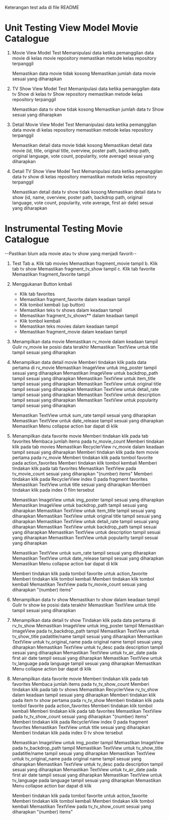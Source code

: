 Keterangan test ada di file README


# Unit Testing View Model Movie Catalogue

1. Movie View Model Test
    Memanipulasi data ketika pemanggilan data movie di kelas movie repository
    memastikan metode kelas repository terpanggil
    
    Memastikan data movie tidak kosong
    Memastikan jumlah data movie sesuai yang diharapkan

2. TV Show View Model Test
    Memanipulasi data ketika pemanggilan data tv Show di kelas tv Show repository
    memastikan metode kelas repository terpanggil
    
    Memastikan data tv show tidak kosong
    Memastikan jumlah data tv Show sesuai yang diharapkan

3. Detail Movie View Model Test
    Memanipulasi data ketika pemanggilan data movie di kelas repository
    memastikan metode kelas repository terpanggil
    
    Memastikan detail data movie tidak kosong
    Memastikan detail data movie (id, title, original title, overview, poster path, backdrop path,
    original language, vote count, popularity, vote average) sesuai yang diharapkan

4. Detail TV Show View Model Test
    Memanipulasi data ketika pemanggilan data tv show di kelas repository
    memastikan metode kelas repository terpanggil
    
    Memastikan detail data tv show tidak kosong
    Memastikan detail data tv show (id, name, overview, poster path, backdrop path,
    original language, vote count, popularity, vote average, first air date) sesuai yang diharapkan

# Instrumental Testing Movie Catalogue

 --Pastikan blum ada movie atau tv show yang menjadi favorit--

1. Test Tab
   a. Klik tab movies
      Memastikan fragment_movie tampil
   b. Klik tab tv show
      Memastikan fragment_tv_show tampil
   c. Klik tab favorite
      Memastikan fragment_favorite tampil
      
2. Menggukanan  Button kmbali
    - Klik tab favorites
    - Memastikan fragment_favorite dalam keadaan tampil
    - Klik tombol kembali (up button)
    - Memastikan teks tv shows dalam keadaan tampil
    - Memastikan fragment_tv_shows** dalam keadaan tampil
    - Klik tombol kembali 
    - Memastikan teks movies dalam keadaan tampil
    - Memastikan fragment_movie dalam keadaan tampil

3. Menampilkan data movie
    Memastikan rv_movie dalam keadaan tampil
    Gulir rv_movie ke posisi data terakhir
    Memastikan TextView untuk title tampil sesuai yang diharapkan

4. Menampilkan data detail movie
    Memberi tindakan klik pada data pertama di rv_movie
    Memastikan ImageView untuk img_poster tampil sesuai yang diharapkan
    Memastikan ImageView untuk backdrop_path tampil sesuai yang diharapkan
    Memastikan TextView untuk item_title tampil sesuai yang diharapkan
    Memastikan TextView untuk original title tampil sesuai yang diharapkan
    Memastikan TextView untuk detail_rate tampil sesuai yang diharapkan
    Memastikan TextView untuk description tampil sesuai yang diharapkan
    Memastikan TextView untuk popularity tampil sesuai yang diharapkan
    
    Memastikan TextView untuk sum_rate tampil sesuai yang diharapkan
    Memastikan TextView untuk date_release tampil sesuai yang diharapkan
    Memastikan Menu collapse action bar dapat di klik
    
5. Menampilkan data favorite movie
    Memberi tindakan klik pada tab favorites
    Membaca jumlah items pada tv_movie_count 
    Memberi tindakan klik pada tab movies
    Memastikan RecyclerView rv_movie dalam keadaan tampil sesuai yang diharapkan
    Memberi tindakan klik pada item movie pertama pada rv_movie
    Memberi tindakan klik pada tombol favorite pada action_favorites
    Memberi tindakan klik tombol kembali
    Memberi tindakan klik pada tab favorites
    Memastikan TextView pada tv_movie_count sesuai yang diharapkan "(number) items"
    Memberi tindakan klik pada RecyclerView index 0 pada fragment favorites
    Memastikan TextView untuk title sesuai yang diharapkan
    Memberi tindakan klik pada index 0 film tersebut
    
    Memastikan ImageView untuk img_poster tampil sesuai yang diharapkan
    Memastikan ImageView untuk backdrop_path tampil sesuai yang diharapkan
    Memastikan TextView untuk item_title tampil sesuai yang diharapkan
    Memastikan TextView untuk original title tampil sesuai yang diharapkan      Memastikan TextView untuk detail_rate tampil sesuai yang diharapkan
    Memastikan TextView untuk backdrop_path tampil sesuai yang diharapkan
    Memastikan TextView untuk description tampil sesuai yang diharapkan
    Memastikan TextView untuk popularity tampil sesuai yang diharapkan
        
    Memastikan TextView untuk sum_rate tampil sesuai yang diharapkan
    Memastikan TextView untuk date_release tampil sesuai yang diharapkan
    Memastikan Menu collapse action bar dapat di klik
    
    Memberi tindakan klik pada tombol favorite untuk action_favorite
    Memberi tindakan klik tombol kembali
    Memberi tindakan klik tombol kembali
    Memastikan TextView pada tv_movie_count sesuai yang diharapkan "(number) items"

6. Menampilkan data tv show
    Memastikan tv show dalam keadaan tampil
    Gulir tv show ke posisi data terakhir
    Memastikan TextView untuk title tampil sesuai yang diharapkan
    
7. Menampilkan data detail tv show
    Tindakan klik pada data pertama di rv_tv_show
    Memastikan ImageView untuk img_poster  tampil
    Memastikan ImageView pada tv_backdrop_path tampil
    Memastikan TextView untuk tv_show_title padatitle/name tampil sesuai yang diharapkan
    Memastikan TextView untuk tv_original_name pada original name tampil sesuai yang diharapkan
    Memastikan TextView untuk tv_desc pada description tampil sesuai yang diharapkan
    Memastikan TextView untuk tv_air_date pada first air date tampil sesuai yang diharapkan
    Memastikan TextView untuk tv_language pada language tampil sesuai yang diharapkan
    Memastikan Menu collapse action bar dapat di klik
    
8. Menampilkan data favorite movie
    Memberi tindakan klik pada tab favorites
    Membaca jumlah items pada tv_tv_show_count 
    Memberi tindakan klik pada tab tv shows
    Memastikan RecyclerView rv_tv_show dalam keadaan tampil sesuai yang diharapkan
    Memberi tindakan klik pada item tv show pertama pada rv_tv_show
    Memberi tindakan klik pada tombol favorite pada action_favorites
    Memberi tindakan klik tombol kembali
    Memberi tindakan klik pada tab favorites
    Memastikan TextView pada tv_tv_show_count sesuai yang diharapkan "(number) items"
    Memberi tindakan klik pada RecyclerView index 0 pada fragment favorites
    Memastikan TextView untuk title sesuai yang diharapkan
    Memberi tindakan klik pada index 0 tv show tersebut
    
    Memastikan ImageView untuk img_poster  tampil
    Memastikan ImageView pada tv_backdrop_path tampil
    Memastikan TextView untuk tv_show_title padatitle/name tampil sesuai yang diharapkan
    Memastikan TextView untuk tv_original_name pada original name tampil sesuai yang diharapkan
    Memastikan TextView untuk tv_desc pada description tampil sesuai yang diharapkan
    Memastikan TextView untuk tv_air_date pada first air date tampil sesuai yang diharapkan
    Memastikan TextView untuk tv_language pada language tampil sesuai yang diharapkan     Memastikan Menu collapse action bar dapat di klik
    
    Memberi tindakan klik pada tombol favorite untuk action_favorite
    Memberi tindakan klik tombol kembali
    Memberi tindakan klik tombol kembali
    Memastikan TextView pada tv_tv_show_count sesuai yang diharapkan "(number) items"
